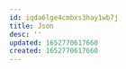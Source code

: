 ```yaml
---
id: iqda6lge4cmbxs3hay1wb7j
title: Json
desc: ''
updated: 1652770617660
created: 1652770617660
---
```



